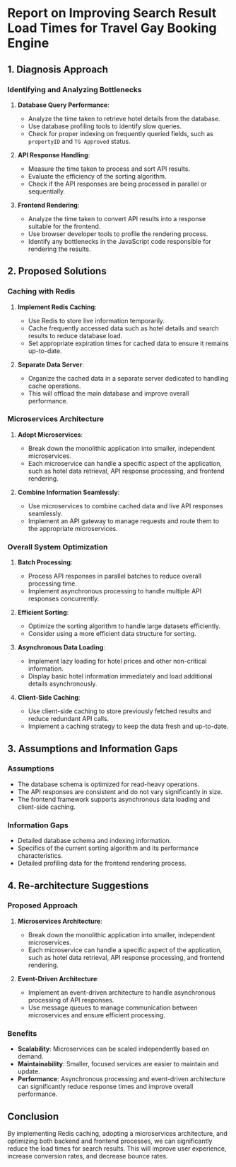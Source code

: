 # Report on Improving Search Result Load Times for Travel Gay Booking Engine

## 1. Diagnosis Approach

### Identifying and Analyzing Bottlenecks
1. **Database Query Performance**:
   - Analyze the time taken to retrieve hotel details from the database.
   - Use database profiling tools to identify slow queries.
   - Check for proper indexing on frequently queried fields, such as `propertyID` and `TG Approved` status.

2. **API Response Handling**:
   - Measure the time taken to process and sort API results.
   - Evaluate the efficiency of the sorting algorithm.
   - Check if the API responses are being processed in parallel or sequentially.

3. **Frontend Rendering**:
   - Analyze the time taken to convert API results into a response suitable for the frontend.
   - Use browser developer tools to profile the rendering process.
   - Identify any bottlenecks in the JavaScript code responsible for rendering the results.

## 2. Proposed Solutions

### Caching with Redis
1. **Implement Redis Caching**:
   - Use Redis to store live information temporarily.
   - Cache frequently accessed data such as hotel details and search results to reduce database load.
   - Set appropriate expiration times for cached data to ensure it remains up-to-date.

2. **Separate Data Server**:
   - Organize the cached data in a separate server dedicated to handling cache operations.
   - This will offload the main database and improve overall performance.

### Microservices Architecture
1. **Adopt Microservices**:
   - Break down the monolithic application into smaller, independent microservices.
   - Each microservice can handle a specific aspect of the application, such as hotel data retrieval, API response processing, and frontend rendering.

2. **Combine Information Seamlessly**:
   - Use microservices to combine cached data and live API responses seamlessly.
   - Implement an API gateway to manage requests and route them to the appropriate microservices.

### Overall System Optimization
1. **Batch Processing**:
   - Process API responses in parallel batches to reduce overall processing time.
   - Implement asynchronous processing to handle multiple API responses concurrently.

2. **Efficient Sorting**:
   - Optimize the sorting algorithm to handle large datasets efficiently.
   - Consider using a more efficient data structure for sorting.

3. **Asynchronous Data Loading**:
   - Implement lazy loading for hotel prices and other non-critical information.
   - Display basic hotel information immediately and load additional details asynchronously.

4. **Client-Side Caching**:
   - Use client-side caching to store previously fetched results and reduce redundant API calls.
   - Implement a caching strategy to keep the data fresh and up-to-date.

## 3. Assumptions and Information Gaps

### Assumptions
- The database schema is optimized for read-heavy operations.
- The API responses are consistent and do not vary significantly in size.
- The frontend framework supports asynchronous data loading and client-side caching.

### Information Gaps
- Detailed database schema and indexing information.
- Specifics of the current sorting algorithm and its performance characteristics.
- Detailed profiling data for the frontend rendering process.

## 4. Re-architecture Suggestions

### Proposed Approach
1. **Microservices Architecture**:
   - Break down the monolithic application into smaller, independent microservices.
   - Each microservice can handle a specific aspect of the application, such as hotel data retrieval, API response processing, and frontend rendering.

2. **Event-Driven Architecture**:
   - Implement an event-driven architecture to handle asynchronous processing of API responses.
   - Use message queues to manage communication between microservices and ensure efficient processing.

### Benefits
- **Scalability**: Microservices can be scaled independently based on demand.
- **Maintainability**: Smaller, focused services are easier to maintain and update.
- **Performance**: Asynchronous processing and event-driven architecture can significantly reduce response times and improve overall performance.

## Conclusion

By implementing Redis caching, adopting a microservices architecture, and optimizing both backend and frontend processes, we can significantly reduce the load times for search results. This will improve user experience, increase conversion rates, and decrease bounce rates.